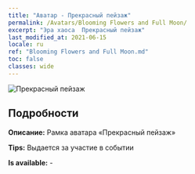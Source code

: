 ```yaml
---
title: "Аватар - Прекрасный пейзаж"
permalink: /Avatars/Blooming Flowers and Full Moon/
excerpt: "Эра хаоса  Прекрасный пейзаж"
last_modified_at: 2021-06-15
locale: ru
ref: "Blooming Flowers and Full Moon.md"
toc: false
classes: wide
---
```

 ![Прекрасный пейзаж](/images/a/avatarFrame_32.png)

## Подробности

 **Описание:** Рамка аватара «Прекрасный пейзаж» 

 **Tips:** Выдается за участие в событии 

 **Is available:**  - 

